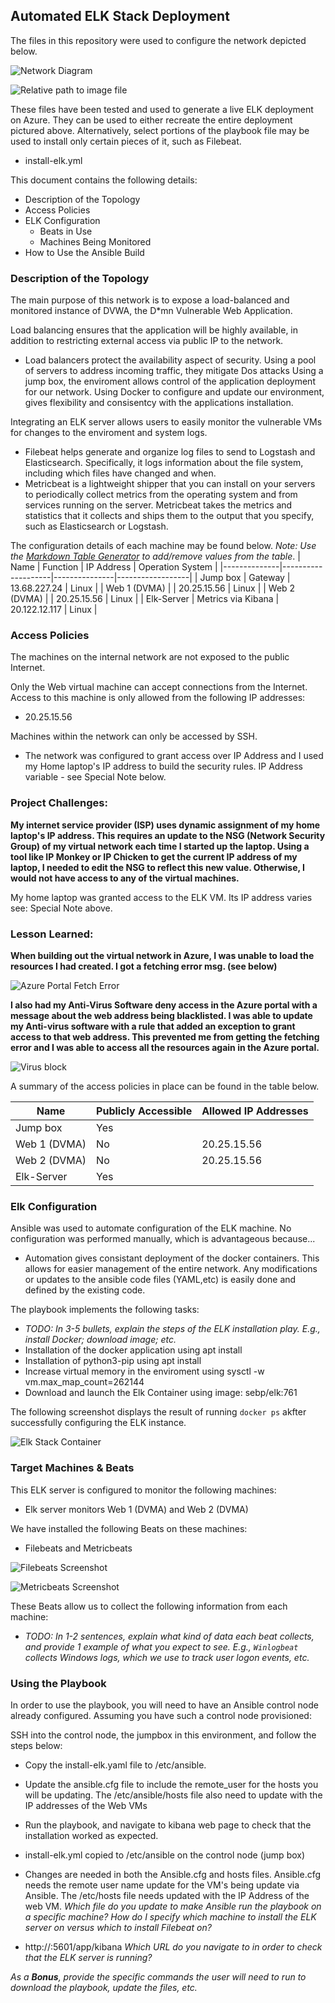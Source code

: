## Automated ELK Stack Deployment

The files in this repository were used to configure the network depicted below.

![Network Diagram](https://github.com/osugrad86/Cybersecurity-BootCamp-Project1/blob/main/Images/Project%201%20Network%20Diagram.drawio.png)



![Relative path to image file](../../blob/main/Images/Project%201%20Network%20Diagram.drawio.png)




These files have been tested and used to generate a live ELK deployment on Azure. They can be used to either recreate the entire deployment pictured above. Alternatively, select portions of the playbook file may be used to install only certain pieces of it, such as Filebeat.

  - install-elk.yml

This document contains the following details:
- Description of the Topology
- Access Policies
- ELK Configuration
  - Beats in Use
  - Machines Being Monitored
- How to Use the Ansible Build


### Description of the Topology

The main purpose of this network is to expose a load-balanced and monitored instance of DVWA, the D*mn Vulnerable Web Application.

Load balancing ensures that the application will be highly available, in addition to restricting external access via public IP to the network.
- Load balancers protect the availability aspect of security. Using a pool of servers to address incoming traffic, they mitigate Dos attacks
  Using a jump box, the enviroment allows control of the application deployment for our network.  Using Docker to configure and update our environment, gives flexibility and consisentcy with the 
  applications installation.

Integrating an ELK server allows users to easily monitor the vulnerable VMs for changes to the enviroment and system logs.
- Filebeat helps generate and organize log files to send to Logstash and Elasticsearch. Specifically, it logs information about the file system, including which files have changed and when.
- Metricbeat is a lightweight shipper that you can install on your servers to periodically collect metrics from the operating system and from services running on the server. Metricbeat takes the metrics and statistics that it collects and ships them to the output that you specify, such as Elasticsearch or Logstash.


The configuration details of each machine may be found below.
_Note: Use the [Markdown Table Generator](http://www.tablesgenerator.com/markdown_tables) to add/remove values from the table_.
| Name         | Function           | IP Address    | Operation System |
|--------------|--------------------|---------------|------------------|
| Jump box     | Gateway            | 13.68.227.24  | Linux            |
| Web 1 (DVMA) |                    | 20.25.15.56   | Linux            |
| Web 2 (DVMA) |                    | 20.25.15.56   | Linux            |
| Elk-Server   | Metrics via Kibana | 20.122.12.117 | Linux            |

### Access Policies
The machines on the internal network are not exposed to the public Internet. 

Only the Web virtual machine can accept connections from the Internet. Access to this machine is only allowed from the following IP addresses:
- 20.25.15.56

Machines within the network can only be accessed by SSH.
- The network was configured to grant access over IP Address and I used my Home laptop's IP address to build the security rules.
  IP Address variable - see Special Note below.

### Project Challenges: 
**My internet service provider (ISP) uses dynamic assignment of my home laptop's IP address.  This requires an update to the NSG (Network Security Group) of my virtual network each time I started up the laptop. Using a tool like IP Monkey or IP Chicken to get the current IP address of my laptop, I needed to edit the NSG to reflect this new value.  Otherwise, I would not have access to any of the virtual machines.**

My home laptop was granted access to the ELK VM.  Its IP address varies see: Special Note above. 

### Lesson Learned: 
**When building out the virtual network in Azure, I was unable to load the resources I had created. I got a fetching error msg. (see below)**

![Azure Portal Fetch Error ](https://github.com/osugrad86/Cybersecurity-BootCamp-Project1/blob/main/Images/Fetch_Error.png)

**I also had my Anti-Virus Software deny access in the Azure portal with a message about the web address being blacklisted. I was able to update my Anti-virus software with a rule that added an exception to grant access to that web address. This prevented me from getting the fetching error and I was able to access all the resources again in the Azure portal.**

![Virus block](https://github.com/osugrad86/Cybersecurity-BootCamp-Project1/blob/main/Images/Virus-block.png)




A summary of the access policies in place can be found in the table below.

| Name         | Publicly Accessible  | Allowed IP Addresses |
|--------------|----------------------|----------------------|
| Jump box     | Yes                  |                      |
| Web 1 (DVMA) | No                   | 20.25.15.56          |
| Web 2 (DVMA) | No                   | 20.25.15.56          |
| Elk-Server   | Yes                  |                      |


### Elk Configuration

Ansible was used to automate configuration of the ELK machine. No configuration was performed manually, which is advantageous because...
- Automation gives consistant deployment of the docker containers. This allows for easier management of the entire network. Any modifications or updates to the ansible code files (YAML,etc) is easily done and defined by the existing code.

The playbook implements the following tasks:
- _TODO: In 3-5 bullets, explain the steps of the ELK installation play. E.g., install Docker; download image; etc._
- Installation of the docker application using apt install
- Installation of python3-pip using apt install
- Increase virtual memory in the enviroment using sysctl -w vm.max_map_count=262144
- Download and launch the Elk Container using image: sebp/elk:761

The following screenshot displays the result of running `docker ps` akfter successfully configuring the ELK instance.

![Elk Stack Container](https://github.com/osugrad86/Cybersecurity-BootCamp-Project1/blob/main/Images/Elk_Container_Running.png)

### Target Machines & Beats
This ELK server is configured to monitor the following machines:
- Elk server monitors Web 1 (DVMA) and Web 2 (DVMA)

We have installed the following Beats on these machines:
- Filebeats and Metricbeats

![Filebeats Screenshot](https://github.com/osugrad86/Cybersecurity-BootCamp-Project1/blob/main/Images/Kibana-Filebeats.png)



![Metricbeats Screenshot](https://github.com/osugrad86/Cybersecurity-BootCamp-Project1/blob/main/Images/Kibana-Metricbeats.png)


These Beats allow us to collect the following information from each machine:
- _TODO: In 1-2 sentences, explain what kind of data each beat collects, and provide 1 example of what you expect to see. E.g., `Winlogbeat` collects Windows logs, which we use to track user logon events, etc._

### Using the Playbook
In order to use the playbook, you will need to have an Ansible control node already configured. Assuming you have such a control node provisioned: 

SSH into the control node, the jumpbox in this environment, and follow the steps below:
- Copy the install-elk.yaml file to /etc/ansible.
- Update the ansible.cfg file to include the remote_user for the hosts you will be updating.  The /etc/ansible/hosts file also need to update with the IP addresses of the Web VMs 
- Run the playbook, and navigate to kibana web page to check that the installation worked as expected.


- install-elk.yml copied to /etc/ansible on the control node (jump box)
- Changes are needed in both the Ansible.cfg and hosts files.  Ansible.cfg needs the remote user name update for the VM's being update via Ansible. The /etc/hosts file needs updated with the IP Address of the web VM.  _Which file do you update to make Ansible run the playbook on a specific machine? How do I specify which machine to install the ELK server on versus which to install Filebeat on?_
- http://<Elk-Server Public IP>:5601/app/kibana _Which URL do you navigate to in order to check that the ELK server is running?_

_As a **Bonus**, provide the specific commands the user will need to run to download the playbook, update the files, etc._
